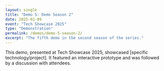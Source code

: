 ```yaml
---
layout: single
title: "Demo 5: Demo Season 2"
date: 2025-02-09
event: "Tech Showcase 2025"
type: "Demonstration"
permalink: /demos/demo-5-season-2/
excerpt: "The fifth demo in the second season of the series."
---
```

This demo, presented at Tech Showcase 2025, showcased [specific technology/project]. It featured an interactive prototype and was followed by a discussion with attendees.
